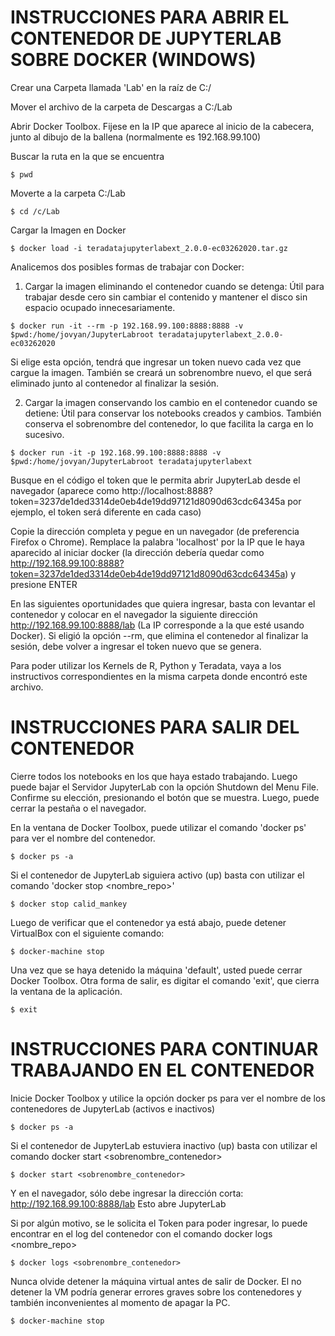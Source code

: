 # INSTRUCCIONES PARA ABRIR EL CONTENEDOR DE JUPYTERLAB SOBRE DOCKER (WINDOWS)


Crear una Carpeta llamada 'Lab' en la raíz de C:/ 


Mover el archivo  de la carpeta de Descargas a C:/Lab


Abrir Docker Toolbox. Fijese en la IP que aparece al inicio de la cabecera, junto al dibujo de la ballena (normalmente es 192.168.99.100)


Buscar la ruta en la que se encuentra

```
$ pwd
```

Moverte a la carpeta C:/Lab

```
$ cd /c/Lab
```


Cargar la Imagen en Docker

```
$ docker load -i teradatajupyterlabext_2.0.0-ec03262020.tar.gz
```


Analicemos dos posibles formas de trabajar con Docker:

1. Cargar la imagen eliminando el contenedor cuando se detenga: Útil para trabajar desde cero sin cambiar el contenido y mantener el disco sin espacio ocupado innecesariamente.

```
$ docker run -it --rm -p 192.168.99.100:8888:8888 -v $pwd:/home/jovyan/JupyterLabroot teradatajupyterlabext_2.0.0-ec03262020
```

Si elige esta opción, tendrá que ingresar un token nuevo cada vez que cargue la imagen. También se creará un sobrenombre nuevo, el que será eliminado junto al contenedor al finalizar la sesión.

2. Cargar la imagen conservando los cambio en el contenedor cuando se detiene: Útil para conservar los notebooks creados y cambios. También conserva el sobrenombre del contenedor, lo que facilita la carga en lo sucesivo.

```
$ docker run -it -p 192.168.99.100:8888:8888 -v $pwd:/home/jovyan/JupyterLabroot teradatajupyterlabext
```




Busque en el código el token que le permita abrir JupyterLab desde el navegador (aparece como http://localhost:8888?token=3237de1ded3314de0eb4de19dd97121d8090d63cdc64345a por ejemplo, el token será diferente en cada caso)


Copie la dirección completa y pegue en un navegador (de preferencia Firefox o Chrome). Remplace la palabra 'localhost' por la IP que le haya aparecido al iniciar docker (la dirección debería quedar como http://192.168.99.100:8888?token=3237de1ded3314de0eb4de19dd97121d8090d63cdc64345a) y presione ENTER


En las siguientes oportunidades que quiera ingresar, basta con levantar el contenedor y colocar en el navegador la siguiente dirección http://192.168.99.100:8888/lab (La IP corresponde a la que esté usando Docker). Si eligió la opción --rm, que elimina el contenedor al finalizar la sesión, debe volver a ingresar el token nuevo que se genera.


Para poder utilizar los Kernels de R, Python y Teradata, vaya a los instructivos correspondientes en la misma carpeta donde encontró este archivo. 



INSTRUCCIONES PARA SALIR DEL CONTENEDOR
==================================================================


Cierre todos los notebooks en los que haya estado trabajando. Luego puede bajar el Servidor JupyterLab con la opción Shutdown del Menu File. Confirme su elección, presionando el botón que se muestra. Luego, puede cerrar la pestaña o el navegador.


En la ventana de Docker Toolbox, puede utilizar el comando 'docker ps' para ver el nombre del contenedor.

```
$ docker ps -a
```


Si el contenedor de JupyterLab siguiera activo (up) basta con utilizar el comando 'docker stop <nombre_repo>'

```
$ docker stop calid_mankey
```


Luego de verificar que el contenedor ya está abajo, puede detener VirtualBox con el siguiente comando:

```
$ docker-machine stop
```


Una vez que se haya detenido la máquina 'default', usted puede cerrar Docker Toolbox. Otra forma de salir, es digitar el comando 'exit', que cierra la ventana de la aplicación.

```
$ exit
```



INSTRUCCIONES PARA CONTINUAR TRABAJANDO EN EL CONTENEDOR
==================================================================

Inicie Docker Toolbox y utilice la opción docker ps para ver el nombre de los contenedores de JupyterLab (activos e inactivos)

```
$ docker ps -a
```


Si el contenedor de JupyterLab estuviera inactivo (up) basta con utilizar el comando docker start <sobrenombre_contenedor>

```
$ docker start <sobrenombre_contenedor>
```


Y en el navegador, sólo debe ingresar la dirección corta: http://192.168.99.100:8888/lab Esto abre JupyterLab


Si por algún motivo, se le solicita el Token para poder ingresar, lo puede encontrar en el log del contenedor con el comando docker logs <nombre_repo>

```
$ docker logs <sobrenombre_contenedor>
```

Nunca olvide detener la máquina virtual antes de salir de Docker. El no detener la VM podría generar errores graves sobre los contenedores y también inconvenientes al momento de apagar la PC.

```
$ docker-machine stop
```

